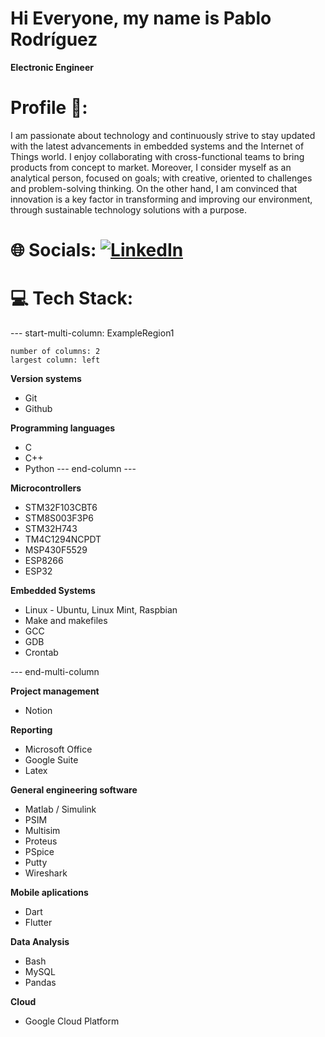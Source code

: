 # Hi Everyone, my name is Pablo Rodríguez

**Electronic Engineer**

# Profile 🔬:

I am passionate about technology and continuously strive to stay updated with the latest advancements in embedded systems and the Internet of Things world. I enjoy collaborating with cross-functional teams to bring products from concept to market. 
Moreover, I consider myself as an analytical person, focused on goals; with creative, oriented to challenges and problem-solving thinking. On the other hand, I am convinced that innovation is a key factor in transforming and improving our environment, through sustainable technology solutions with a purpose.


# 🌐 Socials: [![LinkedIn](https://img.shields.io/badge/LinkedIn-%230077B5.svg?logo=linkedin&logoColor=white)](https://linkedin.com/in/https://www.linkedin.com/in/pablocesarrodriguezgomez1990/) 

# 💻 Tech Stack:

--- start-multi-column: ExampleRegion1
```column-settings
number of columns: 2
largest column: left
```
**Version systems**
* Git 
* Github

**Programming languages**
* C
* C++
* Python
--- end-column ---

**Microcontrollers**
* STM32F103CBT6
* STM8S003F3P6
* STM32H743
* TM4C1294NCPDT
* MSP430F5529
* ESP8266
* ESP32

**Embedded Systems**
* Linux - Ubuntu, Linux Mint, Raspbian
* Make and makefiles
* GCC
* GDB
* Crontab

--- end-multi-column


**Project management**
* Notion

**Reporting**
* Microsoft Office
* Google Suite
* Latex

**General engineering software**
* Matlab / Simulink
* PSIM
* Multisim
* Proteus
* PSpice
* Putty
* Wireshark

**Mobile aplications**
* Dart
* Flutter

**Data Analysis**
* Bash
* MySQL
* Pandas

**Cloud**
* Google Cloud Platform





